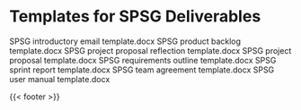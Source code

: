# Templates for SPSG Deliverables

SPSG introductory email template.docx
SPSG product backlog template.docx
SPSG project proposal reflection template.docx
SPSG project proposal template.docx
SPSG requirements outline template.docx
SPSG sprint report template.docx
SPSG team agreement template.docx
SPSG user manual template.docx


{{< footer >}}

